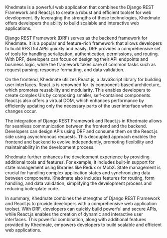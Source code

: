 Khedmate is a powerful web application that combines the Django REST Framework and React.js to create a robust and efficient toolset for web development. By leveraging the strengths of these technologies, Khedmate offers developers the ability to build scalable and interactive web applications.

Django REST Framework (DRF) serves as the backend framework for Khedmate. It is a popular and feature-rich framework that allows developers to build RESTful APIs quickly and easily. DRF provides a comprehensive set of tools for handling serialization, authentication, permissions, and routing. With DRF, developers can focus on designing their API endpoints and business logic, while the framework takes care of common tasks such as request parsing, response formatting, and data validation.

On the frontend, Khedmate utilizes React.js, a JavaScript library for building user interfaces. React.js is renowned for its component-based architecture, which promotes reusability and modularity. This enables developers to create complex UIs by composing smaller, self-contained components. React.js also offers a virtual DOM, which enhances performance by efficiently updating only the necessary parts of the user interface when changes occur.

The integration of Django REST Framework and React.js in Khedmate allows for seamless communication between the frontend and the backend. Developers can design APIs using DRF and consume them on the React.js side using asynchronous requests. This decoupled approach enables the frontend and backend to evolve independently, promoting flexibility and maintainability in the development process.

Khedmate further enhances the development experience by providing additional tools and features. For example, it includes built-in support for state management using libraries like Redux or MobX. State management is crucial for handling complex application states and synchronizing data between components. Khedmate also includes features for routing, form handling, and data validation, simplifying the development process and reducing boilerplate code.

In summary, Khedmate combines the strengths of Django REST Framework and React.js to provide developers with a comprehensive web application toolset. With DRF, developers can quickly build powerful and secure APIs, while React.js enables the creation of dynamic and interactive user interfaces. This powerful combination, along with additional features provided by Khedmate, empowers developers to build scalable and efficient web applications.

